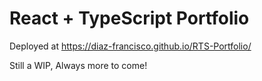 # React + TypeScript Portfolio

Deployed at https://diaz-francisco.github.io/RTS-Portfolio/

Still a WIP, Always more to come!
